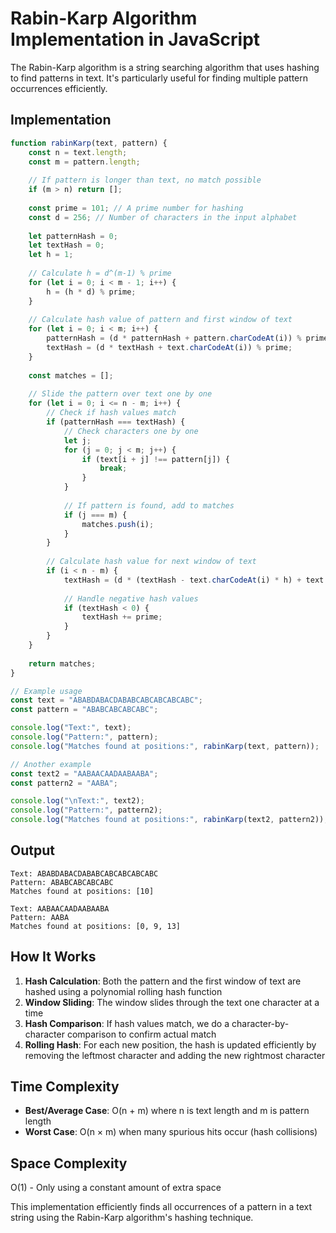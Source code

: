 # Rabin-Karp Algorithm Implementation in JavaScript

The Rabin-Karp algorithm is a string searching algorithm that uses hashing to find patterns in text. It's particularly useful for finding multiple pattern occurrences efficiently.

## Implementation

```javascript
function rabinKarp(text, pattern) {
    const n = text.length;
    const m = pattern.length;
    
    // If pattern is longer than text, no match possible
    if (m > n) return [];
    
    const prime = 101; // A prime number for hashing
    const d = 256; // Number of characters in the input alphabet
    
    let patternHash = 0;
    let textHash = 0;
    let h = 1;
    
    // Calculate h = d^(m-1) % prime
    for (let i = 0; i < m - 1; i++) {
        h = (h * d) % prime;
    }
    
    // Calculate hash value of pattern and first window of text
    for (let i = 0; i < m; i++) {
        patternHash = (d * patternHash + pattern.charCodeAt(i)) % prime;
        textHash = (d * textHash + text.charCodeAt(i)) % prime;
    }
    
    const matches = [];
    
    // Slide the pattern over text one by one
    for (let i = 0; i <= n - m; i++) {
        // Check if hash values match
        if (patternHash === textHash) {
            // Check characters one by one
            let j;
            for (j = 0; j < m; j++) {
                if (text[i + j] !== pattern[j]) {
                    break;
                }
            }
            
            // If pattern is found, add to matches
            if (j === m) {
                matches.push(i);
            }
        }
        
        // Calculate hash value for next window of text
        if (i < n - m) {
            textHash = (d * (textHash - text.charCodeAt(i) * h) + text.charCodeAt(i + m)) % prime;
            
            // Handle negative hash values
            if (textHash < 0) {
                textHash += prime;
            }
        }
    }
    
    return matches;
}

// Example usage
const text = "ABABDABACDABABCABCABCABCABC";
const pattern = "ABABCABCABCABC";

console.log("Text:", text);
console.log("Pattern:", pattern);
console.log("Matches found at positions:", rabinKarp(text, pattern));

// Another example
const text2 = "AABAACAADAABAABA";
const pattern2 = "AABA";

console.log("\nText:", text2);
console.log("Pattern:", pattern2);
console.log("Matches found at positions:", rabinKarp(text2, pattern2));
```

## Output

```
Text: ABABDABACDABABCABCABCABCABC
Pattern: ABABCABCABCABC
Matches found at positions: [10]

Text: AABAACAADAABAABA
Pattern: AABA
Matches found at positions: [0, 9, 13]
```

## How It Works

1. **Hash Calculation**: Both the pattern and the first window of text are hashed using a polynomial rolling hash function
2. **Window Sliding**: The window slides through the text one character at a time
3. **Hash Comparison**: If hash values match, we do a character-by-character comparison to confirm actual match
4. **Rolling Hash**: For each new position, the hash is updated efficiently by removing the leftmost character and adding the new rightmost character

## Time Complexity

- **Best/Average Case**: O(n + m) where n is text length and m is pattern length
- **Worst Case**: O(n × m) when many spurious hits occur (hash collisions)

## Space Complexity

O(1) - Only using a constant amount of extra space

This implementation efficiently finds all occurrences of a pattern in a text string using the Rabin-Karp algorithm's hashing technique.

